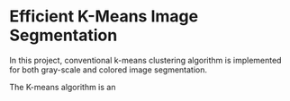 # Efficient K-Means Image Segmentation

In this project, conventional k-means clustering algorithm is implemented for both gray-scale and colored image segmentation.

The K-means algorithm is an 